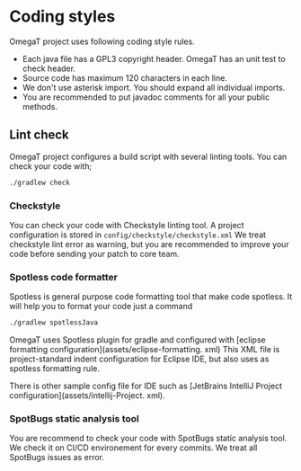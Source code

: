 # Coding styles

OmegaT project uses following coding style rules.

* Each java file has a GPL3 copyright header. OmegaT has an unit test to check header.
* Source code has maximum 120 characters in each line.
* We don't use asterisk import. You should expand all individual imports.
* You are recommended to put javadoc comments for all your public methods.

## Lint check

OmegaT project configures a build script with several linting tools.
You can check your code with;

```bash
./gradlew check
```

### Checkstyle

You can check your code with Checkstyle linting tool.
A project configuration is stored in `config/checkstyle/checkstyle.xml`
We treat checkstyle lint error as warning, but you are recommended to
improve your code before sending your patch to core team.

### Spotless code formatter

Spotless is general purpose code formatting tool that make code spotless.
It will help you to format your code just a command

```bash
./gradlew spotlessJava
```

OmegaT uses Spotless plugin for gradle and configured with [eclipse formatting configuration](assets/eclipse-formatting.
xml)
This XML file is project-standard indent configuration for Eclipse IDE, but also uses as spotless formatting rule.

There is other sample config file for IDE such as [JetBrains IntelliJ Project configuration](assets/intellij-Project.
xml).

### SpotBugs static analysis tool

You are recommend to check your code with SpotBugs static analysis tool.
We check it on CI/CD environement for every commits.
We treat all SpotBugs issues as error.



